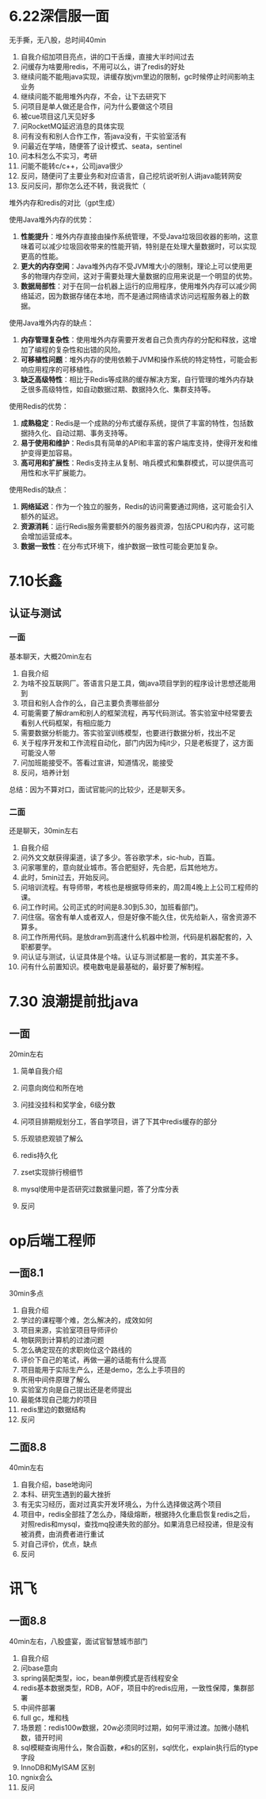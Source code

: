 # 6.22深信服一面

无手撕，无八股，总时间40min

1. 自我介绍加项目亮点，讲的口干舌燥，直接大半时间过去
2. 问缓存为啥要用redis，不用可以么，讲了redis的好处
3. 继续问能不能用java实现，讲缓存放jvm里边的限制，gc时候停止时间影响主业务
4. 继续问能不能用堆外内存，不会，让下去研究下
5. 问项目是单人做还是合作，问为什么要做这个项目
6. 被cue项目这几天见好多
7. 问RocketMQ延迟消息的具体实现
8. 问有没有和别人合作工作，答java没有，干实验室活有
9. 问最近在学啥，随便答了设计模式、seata，sentinel
10. 问本科怎么不实习，考研
11. 问能不能转c/c++，公司java很少
12. 反问，随便问了主要业务和对应语言，自己挖坑说听别人讲java能转网安
13. 反问反问，那你怎么还不转，我说我忙（

堆外内存和redis的对比（gpt生成）

使用Java堆外内存的优势：

1. **性能提升**：堆外内存直接由操作系统管理，不受Java垃圾回收器的影响，这意味着可以减少垃圾回收带来的性能开销，特别是在处理大量数据时，可以实现更高的性能。
2. **更大的内存空间**：Java堆外内存不受JVM堆大小的限制，理论上可以使用更多的物理内存空间，这对于需要处理大量数据的应用来说是一个明显的优势。
3. **数据局部性**：对于在同一台机器上运行的应用程序，使用堆外内存可以减少网络延迟，因为数据存储在本地，而不是通过网络请求访问远程服务器上的数据。

使用Java堆外内存的缺点：

1. **内存管理复杂性**：使用堆外内存需要开发者自己负责内存的分配和释放，这增加了编程的复杂性和出错的风险。
2. **可移植性问题**：堆外内存的使用依赖于JVM和操作系统的特定特性，可能会影响应用程序的可移植性。
3. **缺乏高级特性**：相比于Redis等成熟的缓存解决方案，自行管理的堆外内存缺乏很多高级特性，如自动数据过期、数据持久化、集群支持等。

使用Redis的优势：

1. **成熟稳定**：Redis是一个成熟的分布式缓存系统，提供了丰富的特性，包括数据持久化、自动过期、事务支持等。
2. **易于使用和维护**：Redis具有简单的API和丰富的客户端库支持，使得开发和维护变得更加容易。
3. **高可用和扩展性**：Redis支持主从复制、哨兵模式和集群模式，可以提供高可用性和水平扩展能力。

使用Redis的缺点：

1. **网络延迟**：作为一个独立的服务，Redis的访问需要通过网络，这可能会引入额外的延迟。
2. **资源消耗**：运行Redis服务需要额外的服务器资源，包括CPU和内存，这可能会增加运营成本。
3. **数据一致性**：在分布式环境下，维护数据一致性可能会更加复杂。

# 7.10长鑫

## 认证与测试

### 一面

基本聊天，大概20min左右

1. 自我介绍
2. 为啥不投互联网厂。答语言只是工具，做java项目学到的程序设计思想还能用到
3. 项目和别人合作的么，自己主要负责哪些部分
4. 可能需要了解dram和别人的框架流程，再写代码测试。答实验室中经常要去看别人代码框架，有相应能力
5. 需要数据分析能力。答实验室训练模型，也要进行数据分析，找出不足
6. 关于程序开发和工作流程自动化，部门内因为纯it少，只是老板提了，这方面可能没人带
7. 问加班能接受不。答看过宣讲，知道情况，能接受
8. 反问，培养计划

总结：因为不算对口，面试官能问的比较少，还是聊天多。

### 二面

还是聊天，30min左右

1. 自我介绍
2. 问外文文献获得渠道，读了多少。答谷歌学术，sic-hub，百篇。
3. 问家哪里的，意向就业城市。答合肥挺好，先合肥，后其他地方。
4. 此时，5min过去，开始反问。
5. 问培训流程。有导师带，考核也是根据导师来的，周2周4晚上上公司工程师的课。
6. 问工作时间。公司正式的时间是8.30到5.30，加班看部门。
7. 问住宿。宿舍有单人或者双人，但是好像不能久住，优先给新人，宿舍资源不算多。
8. 问工作所用代码。是放dram到高速什么机器中检测，代码是机器配套的，入职都要学。
9. 问认证与测试，认证具体是个啥。认证与测试都是一套的，其实差不多。
10. 问有什么前置知识。模电数电是最基础的，最好要了解制程。

# 7.30 浪潮提前批java

## 一面

20min左右

1. 简单自我介绍

2. 问意向岗位和所在地

3. 问挂没挂科和奖学金，6级分数

4. 问项目排期规划分工，答自学项目，讲了下其中redis缓存的部分

5. 乐观锁悲观锁了解么

6. redis持久化

7. zset实现排行榜细节

8. mysql使用中是否研究过数据量问题，答了分库分表

9. 反问

# op后端工程师

## 一面8.1

30min多点

1. 自我介绍
2. 学过的课程哪个难，怎么解决的，成效如何
3. 项目来源，实验室项目导师评价
4. 物联网到计算机的过渡问题
5. 怎么确定现在的求职岗位这个路线的
6. 评价下自己的笔试，再做一遍的话能有什么提高
7. 项目能用于实际生产么，还是demo，怎么上手项目的
8. 所用中间件原理了解么
9. 实验室方向是自己提出还是老师提出
10. 最能体现自己能力的项目
11. redis里边的数据结构
12. 反问

## 二面8.8

40min左右

1. 自我介绍，base地询问
2. 本科、研究生遇到的最大挫折
3. 有无实习经历，面对过真实开发环境么，为什么选择做这两个项目
4. 项目中，redis全部挂了怎么办，降级熔断，根据持久化重启恢复redis之后，对照redis和mysql，查找mq投递失败的部分。如果消息已经投递，但是没有被消费，由消费者进行重试
5. 对自己评价，优点，缺点
6. 反问

# 讯飞

## 一面8.8

40min左右，八股盛宴，面试官智慧城市部门

1. 自我介绍
2. 问base意向
3. spring装配类型，ioc，bean单例模式是否线程安全
4. redis基本数据类型，RDB，AOF，项目中的redis应用，一致性保障，集群部署
5. 中间件部署
6. full gc，堆和栈
7. 场景题：redis100w数据，20w必须同时过期，如何平滑过渡。加微小随机数，错开时间
8. sql模糊查询用什么，聚合函数，`#`和`$`的区别，sql优化，explain执行后的type字段
9. InnoDB和MyISAM 区别
10. ngnix会么
11. 反问
